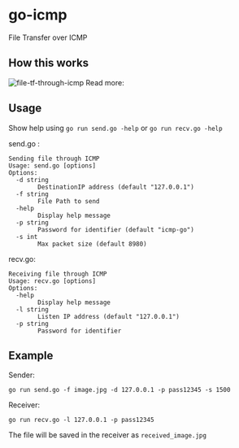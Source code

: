 # go-icmp
File Transfer over ICMP

## How this works
![file-tf-through-icmp](https://github.com/radendi/go-icmp/assets/73756341/48c819a9-0a73-413b-a7f3-9993c8a73997)
Read more:

## Usage
Show help using `go run send.go -help` or `go run recv.go -help`

send.go :
```
Sending file through ICMP
Usage: send.go [options]
Options:
  -d string
        DestinationIP address (default "127.0.0.1")
  -f string
        File Path to send
  -help
        Display help message
  -p string
        Password for identifier (default "icmp-go")
  -s int
        Max packet size (default 8980)
```
recv.go:
```
Receiving file through ICMP
Usage: recv.go [options]
Options:
  -help
        Display help message
  -l string
        Listen IP address (default "127.0.0.1")
  -p string
        Password for identifier
```

## Example
Sender:
```
go run send.go -f image.jpg -d 127.0.0.1 -p pass12345 -s 1500
```

Receiver:
```
go run recv.go -l 127.0.0.1 -p pass12345 
```
The file will be saved in the receiver as `received_image.jpg`

